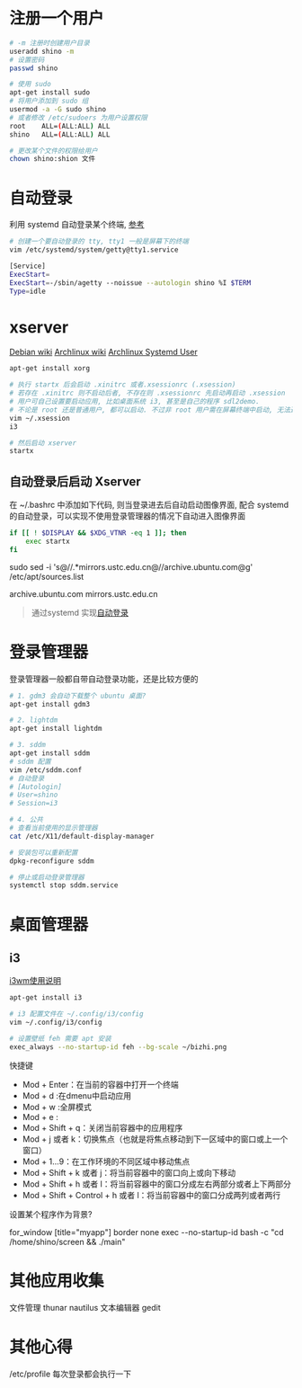 

# 注册一个用户

```sh
# -m 注册时创建用户目录
useradd shino -m
# 设置密码
passwd shino

# 使用 sudo 
apt-get install sudo
# 将用户添加到 sudo 组
usermod -a -G sudo shino
# 或者修改 /etc/sudoers 为用户设置权限
root    ALL=(ALL:ALL) ALL
shino   ALL=(ALL:ALL) ALL

# 更改某个文件的权限给用户
chown shino:shion 文件
```

# 自动登录

利用 systemd 自动登录某个终端, [参考](https://ostechnix.com/ubuntu-automatic-login/)

```sh
# 创建一个要自动登录的 tty, tty1 一般是屏幕下的终端
vim /etc/systemd/system/getty@tty1.service

[Service]
ExecStart=
ExecStart=-/sbin/agetty --noissue --autologin shino %I $TERM
Type=idle
```

# xserver

[Debian wiki](https://wiki.debian.org/Xorg#:~:text=Xorg%20is%20the%20default%20X,Current%20Status)
[Archlinux wiki](https://wiki.archlinux.org/title/Xinit#Autostart_X_at_login)
[Archlinux Systemd User](https://wiki.archlinux.org/title/Systemd/User#Automatic_login_into_Xorg_without_display_manager)

```sh
apt-get install xorg

# 执行 startx 后会启动 .xinitrc 或者.xsessionrc (.xsession) 
# 若存在 .xinitrc 则不启动后者, 不存在则 .xsessionrc 先启动再启动 .xsession
# 用户可自己设置要启动应用, 比如桌面系统 i3, 甚至是自己的程序 sdl2demo.
# 不论是 root 还是普通用户, 都可以启动. 不过非 root 用户需在屏幕终端中启动, 无法通过 ssh 启动 ？
vim ~/.xsession
i3

# 然后启动 xserver
startx
```

## 自动登录后启动 Xserver

在 ~/.bashrc 中添加如下代码, 则当登录进去后自动启动图像界面, 配合 systemd 的自动登录，可以实现不使用登录管理器的情况下自动进入图像界面

```sh
if [[ ! $DISPLAY && $XDG_VTNR -eq 1 ]]; then
    exec startx
fi
```

sudo sed -i 's@//.*mirrors.ustc.edu.cn@//archive.ubuntu.com@g' /etc/apt/sources.list

archive.ubuntu.com
mirrors.ustc.edu.cn

> 通过systemd 实现[自动登录](https://unix.stackexchange.com/questions/437809/start-x-server-on-login-with-systemd)

# 登录管理器

登录管理器一般都自带自动登录功能，还是比较方便的

```sh
# 1. gdm3 会自动下载整个 ubuntu 桌面?
apt-get install gdm3

# 2. lightdm
apt-get install lightdm

# 3. sddm
apt-get install sddm
# sddm 配置
vim /etc/sddm.conf
# 自动登录
# [Autologin]
# User=shino
# Session=i3

# 4. 公共
# 查看当前使用的显示管理器 
cat /etc/X11/default-display-manager

# 安装包可以重新配置
dpkg-reconfigure sddm

# 停止或启动登录管理器
systemctl stop sddm.service
```

# 桌面管理器

## i3 

[i3wm使用说明](https://www.jianshu.com/p/b9b644cf528f)

```sh
apt-get install i3

# i3 配置文件在 ~/.config/i3/config
vim ~/.config/i3/config

# 设置壁纸 feh 需要 apt 安装
exec_always --no-startup-id feh --bg-scale ~/bizhi.png
```

快捷键

* Mod + Enter：在当前的容器中打开一个终端
* Mod + d :在dmenu中启动应用
* Mod + w :全屏模式
* Mod + e :
* Mod + Shift + q：关闭当前容器中的应用程序
* Mod + j 或者 k：切换焦点（也就是将焦点移动到下一区域中的窗口或上一个窗口）
* Mod + 1...9：在工作环境的不同区域中移动焦点
* Mod + Shift + k 或者 j：将当前容器中的窗口向上或向下移动
* Mod + Shift + h 或者 l：将当前容器中的窗口分成左右两部分或者上下两部分
* Mod + Shift + Control + h 或者 l：将当前容器中的窗口分成两列或者两行

设置某个程序作为背景?

for_window [title="myapp"] border none
exec --no-startup-id bash -c "cd /home/shino/screen && ./main"

# 其他应用收集

文件管理 thunar nautilus
文本编辑器 gedit


# 其他心得

/etc/profile 每次登录都会执行一下

